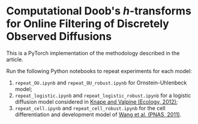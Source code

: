 # Computational Doob's $h$-transforms for Online Filtering of Discretely Observed Diffusions
This is a PyTorch implementation of the methodology described in the article. 

Run the following Python notebooks to repeat experiments for each model:
1. `repeat_OU.ipynb` and `repeat_OU_robust.ipynb` for Ornstein-Uhlenbeck model;
2. `repeat_logistic.ipynb` and `repeat_logistic_robust.ipynb` for a logistic diffusion model considered in [Knape and Valpine (Ecology, 2012)](https://doi.org/10.1890/11-0797.1);
3. `repeat_cell.ipynb` and `repeat_cell_robust.ipynb` for the cell differentiation and development model of [Wang et al. (PNAS, 2011)](https://www.pnas.org/doi/abs/10.1073/pnas.1017017108).
